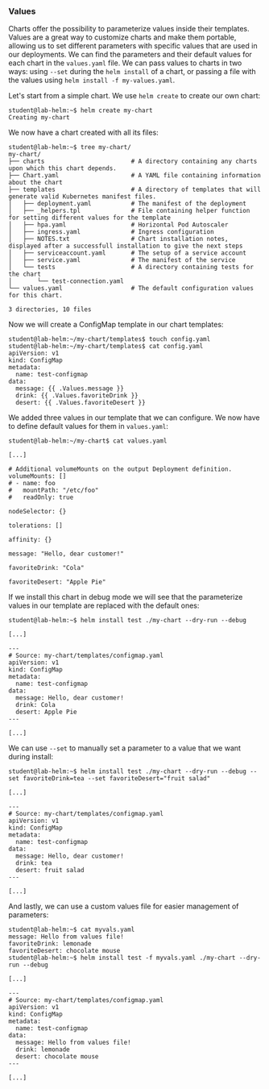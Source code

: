 ### Values

Charts offer the possibility to parameterize values inside their templates.
Values are a great way to customize charts and make them portable, allowing us to set different parameters with specific values that are used in our deployments.
We can find the parameters and their default values for each chart in the `values.yaml` file. 
We can pass values to charts in two ways: using `--set` during the `helm install` of a chart, or passing a file with the values using `helm install -f my-values.yaml`.

Let's start from a simple chart. We use `helm create` to create our own chart:

```shell-session
student@lab-helm:~$ helm create my-chart
Creating my-chart
```

We now have a chart created with all its files:

```shell-session
student@lab-helm:~$ tree my-chart/
my-chart/
├── charts                        # A directory containing any charts upon which this chart depends.
├── Chart.yaml                    # A YAML file containing information about the chart  
├── templates                     # A directory of templates that will generate valid Kubernetes manifest files.
│   ├── deployment.yaml           # The manifest of the deployment
│   ├── _helpers.tpl              # File containing helper function for setting different values for the template 
│   ├── hpa.yaml                  # Horizontal Pod Autoscaler
│   ├── ingress.yaml              # Ingress configuration
│   ├── NOTES.txt                 # Chart installation notes, displayed after a successfull installation to give the next steps
│   ├── serviceaccount.yaml       # The setup of a service account
│   ├── service.yaml              # The manifest of the service
│   └── tests                     # A directory containing tests for the chart  
│       └── test-connection.yaml
└── values.yaml                   # The default configuration values for this chart.

3 directories, 10 files
```

Now we will create a ConfigMap template in our chart templates:

```shell-session
student@lab-helm:~/my-chart/templates$ touch config.yaml
student@lab-helm:~/my-chart/templates$ cat config.yaml
apiVersion: v1
kind: ConfigMap
metadata:
  name: test-configmap
data:
  message: {{ .Values.message }}
  drink: {{ .Values.favoriteDrink }}
  desert: {{ .Values.favoriteDesert }}
```

We added three values in our template that we can configure. 
We now have to define default values for them in `values.yaml`:

```shell-session
student@lab-helm:~/my-chart$ cat values.yaml

[...]

# Additional volumeMounts on the output Deployment definition.
volumeMounts: []
# - name: foo
#   mountPath: "/etc/foo"
#   readOnly: true

nodeSelector: {}

tolerations: []

affinity: {}

message: "Hello, dear customer!"

favoriteDrink: "Cola"

favoriteDesert: "Apple Pie"
```

If we install this chart in debug mode we will see that the parameterize values in our template are replaced with the default ones:

```shell-session
student@lab-helm:~$ helm install test ./my-chart --dry-run --debug

[...]

---
# Source: my-chart/templates/configmap.yaml
apiVersion: v1
kind: ConfigMap
metadata:
  name: test-configmap
data:
  message: Hello, dear customer!
  drink: Cola
  desert: Apple Pie
---

[...]
```

We can use `--set` to manually set a parameter to a value that we want during install:

```shell-session
student@lab-helm:~$ helm install test ./my-chart --dry-run --debug --set favoriteDrink=tea --set favoriteDesert="fruit salad"

[...]

---
# Source: my-chart/templates/configmap.yaml
apiVersion: v1
kind: ConfigMap
metadata:
  name: test-configmap
data:
  message: Hello, dear customer!
  drink: tea
  desert: fruit salad
---

[...]
```

And lastly, we can use a custom values file for easier management of parameters:

```shell-session
student@lab-helm:~$ cat myvals.yaml
message: Hello from values file!
favoriteDrink: lemonade
favoriteDesert: chocolate mouse
student@lab-helm:~$ helm install test -f myvals.yaml ./my-chart --dry-run --debug

[...]

---
# Source: my-chart/templates/configmap.yaml
apiVersion: v1
kind: ConfigMap
metadata:
  name: test-configmap
data:
  message: Hello from values file!
  drink: lemonade
  desert: chocolate mouse
---

[...]
```
